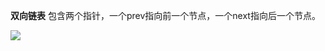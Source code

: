 **双向链表** 包含两个指针，一个prev指向前一个节点，一个next指向后一个节点。

![](http://ww1.sinaimg.cn/large/006tNc79ly1g3z7l0ulkgj30di06wt8s.jpg)

